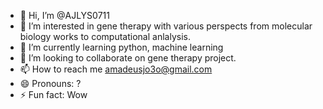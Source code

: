 - 👋 Hi, I’m @AJLYS0711
- 👀 I’m interested in gene therapy with various perspects from molecular biology works to computational anlalysis.
- 🌱 I’m currently learning python, machine learning
- 💞️ I’m looking to collaborate on gene therapy project.
- 📫 How to reach me amadeusjo3o@gmail.com
- 😄 Pronouns: ?
- ⚡ Fun fact: Wow

<!---
AJLYS0711/AJLYS0711 is a ✨ special ✨ repository because its `README.md` (this file) appears on your GitHub profile.
You can click the Preview link to take a look at your changes.
--->
